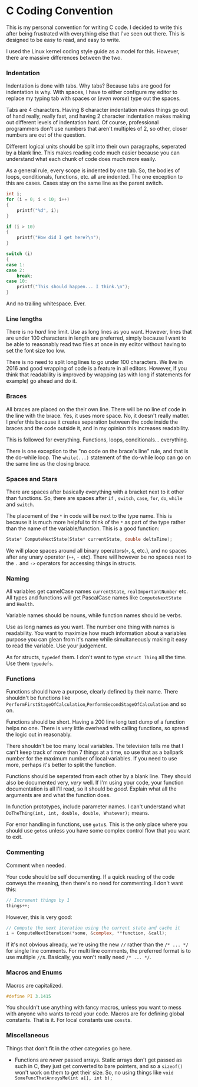 # C Coding Convention

This is my personal convention for writing C code. I decided to write this after being frustrated with everything else that I've seen out there. This is designed to be easy to read, and easy to write.

I used the Linux kernel coding style guide as a model for this. However, there are massive differences between the two.

###  Indentation

Indentation is done with tabs. Why tabs? Because tabs are good for indentation is why. With spaces, I have to either configure my editor to replace my typing tab with spaces or (_even worse_) type out the spaces.

Tabs are 4 characters. Having 8 character indentation makes things go out of hand really, really fast, and having 2 character indentation makes making out different levels of indentation hard. Of course, professional programmers don't use numbers that aren't multiples of 2, so other, closer numbers are out of the question.

Different logical units should be split into their own paragraphs, seperated by a blank line. This makes reading code much easier because you can understand what each chunk of code does much more easily.

As a general rule, every scope is indented by one tab. So, the bodies of loops, conditionals, functions, etc. all are indented. The one exception to this are cases. Cases stay on the same line as the parent switch.

```c
int i;
for (i = 0; i < 10; i++)
{
	printf("%d", i);
}

if (i > 10) 
{
	printf("How did I get here?\n");    
}

switch (i)
{
case 1:
case 2:
    break;
case 10:
	printf("This should happen... I think.\n");
}
```

And no trailing whitespace. Ever.

### Line lengths

There is no _hard_ line limit. Use as long lines as you want. However, lines that are under 100 characters in length are preferred, simply because I want to be able to reasonably read two files at once in my editor without having to set the font size too low.

There is no need to split long lines to go under 100 characters. We live in 2016 and good wrapping of code is a feature in all editors. However, if you think that readability is improved by wrapping (as with long if statements for example) go ahead and do it.

### Braces

All braces are placed on the their own line. There will be no line of code in the line with the brace. Yes, it uses more space. No, it doesn't really matter. I prefer this because it creates seperation between the code inside the braces and the code outside it, and in my opinion this increases readability. 

This is followed for everything. Functions, loops, conditionals... everything.

There is one exception to the "no code on the brace's line" rule, and that is the do-while loop. The `while(...)` statement of the do-while loop can go on the same line as the closing brace.

### Spaces and Stars

There are spaces after basically everything with a bracket next to it other than functions. So, there are spaces after `if` , `switch`,  `case`,  `for`,  `do`,  `while` and `switch`.

The placement of the `*` in code will be next to the type name. This is because it is much more helpful to think of the `*` as part of the type rather than the name of the variable/function. This is a good function:

```c
State* ComputeNextState(State* currentState, double deltaTime);
```

We will place spaces around all binary operators(`+`,  `&`, etc.), and no spaces after any unary operator (`++`, `-` etc). There will however be no spaces next to the `.` and `->` operators for accessing things in structs.

### Naming

All variables get camelCase names `currentState`, `realImportantNumber` etc. All types and functions will get PascalCase names like `ComputeNextState` and `Health`.

Variable names should be nouns, while function names should be verbs.

Use as long names as you want. The number one thing with names is readability. You want to maximize how much information about a variables purpose you can glean from it's name while simultaneously making it easy to read the variable. Use your judgement.

As for structs, `typedef` them. I don't want to type `struct Thing` all the time. Use them `typedefs`.

### Functions

Functions should have a purpose, clearly defined by their name. There shouldn't be functions like `PerformFirstStageOfCalculation`,`PerformSecondStageOfCalculation` and so on.

Functions should be short. Having a 200 line long text dump of a function helps no one. There is very little overhead with calling functions, so spread the logic out in reasonably.

There shouldn't be too many local variables. The television tells me that I can't keep track of more than 7 things at a time, so use that as a ballpark number for the maximum number of local variables. If you need to use more, perhaps it's better to split the function. 

Functions should be seperated from each other by a blank line. They should also be documented very, _very_ well. If I'm using your code, your function documentation is all I'll read, so it should be _good_. Explain what all the arguments are and what the function does. 

In function prototypes, include parameter names. I can't understand what `DoTheThing(int, int, double, double, Whatever);` means.

For error handling in functions, use `goto`s. This is the only place where you should use `goto`s unless you have some complex control flow that you want to exit.

### Commenting

Comment when needed.

Your code should be self documenting. If a quick reading of the code conveys the meaning, then there's no need for commenting. I don't want this:

```c
// Increment things by 1
things++;
```

However, this is very good:

```c
// Compute the next iteration using the current state and cache it
i = ComputeNextIteration(*some, &complex, **function, &call);
```

If it's not obvious already, we're using the new `//` rather than the `/* ... */` for single line comments. For multi line comments, the preferred format is to use multiple `//`s. Basically, you won't really need `/* ... */`.

### Macros and Enums

Macros are capitalized.

```c
#define PI 3.1415
```

You shouldn't use anything with fancy macros, unless you want to mess with anyone who wants to read your code. Macros are for defining global constants. That is it. For local constants use `const`s.

### Miscellaneous

Things that don't fit in the other categories go here.

*   Functions are _never_ passed arrays. Static arrays don't get passed as such in C, they just get converted to bare pointers, and so a `sizeof()` won't work on them to get their size. So, no using things like `void SomeFuncThatAnnoysMe(int a[], int b);`